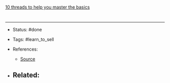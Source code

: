 # 
[10 threads to help you master the basics](https://twitter.com/AliTheCFO/status/1513120867479277570)


# 

---
- Status: #done

- Tags: #learn_to_sell

- References:
	- [Source](https://twitter.com/AliTheCFO/status/1513120867479277570)

- Related:
	- 
